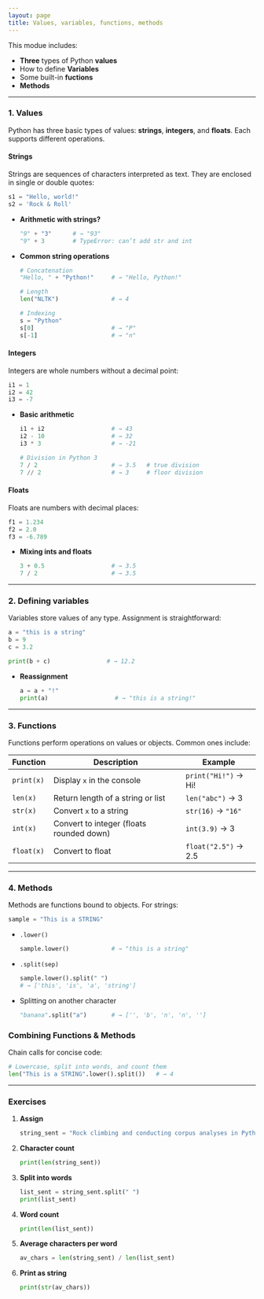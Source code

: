 ```yaml
---
layout: page
title: Values, variables, functions, methods
---
```


This modue includes:
- **Three** types of Python **values**
- How to define **Variables**
- Some built-in **fuctions** 
- **Methods**

---

### 1. Values

Python has three basic types of values: **strings**, **integers**, and **floats**. Each supports different operations.

#### Strings  
Strings are sequences of characters interpreted as text. They are enclosed in single or double quotes:

```python
s1 = "Hello, world!"
s2 = 'Rock & Roll'
```

* **Arithmetic with strings?**

  ```python
  "9" + "3"      # → "93"
  "9" + 3        # TypeError: can’t add str and int
  ```
* **Common string operations**

  ```python
  # Concatenation
  "Hello, " + "Python!"     # → "Hello, Python!"

  # Length
  len("NLTK")               # → 4

  # Indexing
  s = "Python"
  s[0]                      # → "P"
  s[-1]                     # → "n"
  ```
#### Integers

Integers are whole numbers without a decimal point:

```python
i1 = 1
i2 = 42
i3 = -7
```

* **Basic arithmetic**

  ```python
  i1 + i2                   # → 43
  i2 - 10                   # → 32
  i3 * 3                    # → -21

  # Division in Python 3
  7 / 2                     # → 3.5   # true division
  7 // 2                    # → 3     # floor division
  ```

#### Floats

Floats are numbers with decimal places:

```python
f1 = 1.234
f2 = 2.0
f3 = -6.789
```

* **Mixing ints and floats**

  ```python
  3 + 0.5                   # → 3.5
  7 / 2                     # → 3.5
  ```

---

### 2. Defining variables

Variables store values of any type. Assignment is straightforward:

```python
a = "this is a string"
b = 9
c = 3.2

print(b + c)                # → 12.2
```

* **Reassignment**

  ```python
  a = a + "!"
  print(a)                   # → "this is a string!"
  ```

---

### 3. Functions

Functions perform operations on values or objects. Common ones include:

| Function   | Description                              | Example              |
| ---------- | ---------------------------------------- | -------------------- |
| `print(x)` | Display `x` in the console               | `print("Hi!")` → Hi! |
| `len(x)`   | Return length of a string or list        | `len("abc")` → 3     |
| `str(x)`   | Convert `x` to a string                  | `str(16)` → `"16"`   |
| `int(x)`   | Convert to integer (floats rounded down) | `int(3.9)` → 3       |
| `float(x)` | Convert to float                         | `float("2.5")` → 2.5 |

---

### 4. Methods

Methods are functions bound to objects. For strings:

```python
sample = "This is a STRING"
```

* `.lower()`

  ```python
  sample.lower()            # → "this is a string"
  ```

* `.split(sep)`

  ```python
  sample.lower().split(" ")
  # → ['this', 'is', 'a', 'string']
  ```

* Splitting on another character

  ```python
  "banana".split("a")       # → ['', 'b', 'n', 'n', '']
  ```  

### Combining Functions & Methods

Chain calls for concise code:

```python
# Lowercase, split into words, and count them
len("This is a STRING".lower().split())   # → 4
```  

---

### Exercises

1. **Assign**

   ```python
   string_sent = "Rock climbing and conducting corpus analyses in Python are my favorite activities."
   ```
2. **Character count**

   ```python
   print(len(string_sent))
   ```
3. **Split into words**

   ```python
   list_sent = string_sent.split(" ")
   print(list_sent)
   ```
4. **Word count**

   ```python
   print(len(list_sent))
   ```
5. **Average characters per word**

   ```python
   av_chars = len(string_sent) / len(list_sent)
   ```
6. **Print as string**

   ```python
   print(str(av_chars))
   ```
